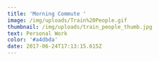 ```yaml
---
title: 'Morning Commute '
image: /img/uploads/Train%20People.gif
thumbnail: /img/uploads/train_people_thumb.jpg
text: Personal Work
color: '#a4dbda'
date: 2017-06-24T17:13:15.615Z
---
```



